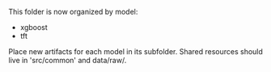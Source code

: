 ﻿This folder is now organized by model:

- xgboost
- tft

Place new artifacts for each model in its subfolder.
Shared resources should live in 'src/common' and data/raw/.
